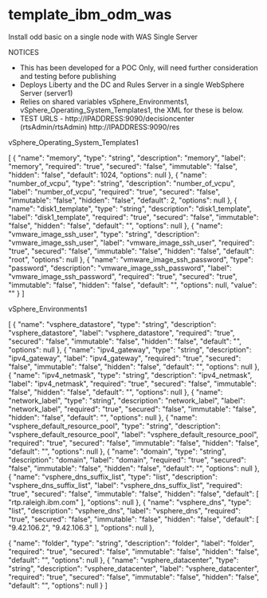 # template_ibm_odm_was
Install odd basic on a single node with WAS Single Server

NOTICES

- This has been developed for a POC Only, will need further consideration and testing before publishing
- Deploys Liberty and the DC and Rules Server in a single WebSphere Server (server1)
- Relies on shared variables vSphere_Environments1, vSphere_Operating_System_Templates1, the XML for these is below.
- TEST URLS - http://IPADDRESS:9090/decisioncenter (rtsAdmin/rtsAdmin) http://IPADDRESS:9090/res


vSphere_Operating_System_Templates1

[
{
"name": "memory",
"type": "string",
"description": "memory",
"label": "memory",
"required": "true",
"secured": "false",
"immutable": "false",
"hidden": "false",
"default": 1024,
"options": null
},
{
"name": "number_of_vcpu",
"type": "string",
"description": "number_of_vcpu",
"label": "number_of_vcpu",
"required": "true",
"secured": "false",
"immutable": "false",
"hidden": "false",
"default": 2,
"options": null
},
{
"name": "disk1_template",
"type": "string",
"description": "disk1_template",
"label": "disk1_template",
"required": "true",
"secured": "false",
"immutable": "false",
"hidden": "false",
"default": "",
"options": null
},
{
"name": "vmware_image_ssh_user",
"type": "string",
"description": "vmware_image_ssh_user",
"label": "vmware_image_ssh_user",
"required": "true",
"secured": "false",
"immutable": "false",
"hidden": "false",
"default": "root",
"options": null
},
{
"name": "vmware_image_ssh_password",
"type": "password",
"description": "vmware_image_ssh_password",
"label": "vmware_image_ssh_password",
"required": "true",
"secured": "true",
"immutable": "false",
"hidden": "false",
"default": "",
"options": null,
"value": ""
}
]



vSphere_Environments1



[
{
"name": "vsphere_datastore",
"type": "string",
"description": "vsphere_datastore",
"label": "vsphere_datastore",
"required": "true",
"secured": "false",
"immutable": "false",
"hidden": "false",
"default": "",
"options": null
},
{
"name": "ipv4_gateway",
"type": "string",
"description": "ipv4_gateway",
"label": "ipv4_gateway",
"required": "true",
"secured": "false",
"immutable": "false",
"hidden": "false",
"default": "",
"options": null
},
{
"name": "ipv4_netmask",
"type": "string",
"description": "ipv4_netmask",
"label": "ipv4_netmask",
"required": "true",
"secured": "false",
"immutable": "false",
"hidden": "false",
"default": "",
"options": null
},
{
"name": "network_label",
"type": "string",
"description": "network_label",
"label": "network_label",
"required": "true",
"secured": "false",
"immutable": "false",
"hidden": "false",
"default": "",
"options": null
},
{
"name": "vsphere_default_resource_pool",
"type": "string",
"description": "vsphere_default_resource_pool",
"label": "vsphere_default_resource_pool",
"required": "true",
"secured": "false",
"immutable": "false",
"hidden": "false",
"default": "",
"options": null
},
{
"name": "domain",
"type": "string",
"description": "domain",
"label": "domain",
"required": "true",
"secured": "false",
"immutable": "false",
"hidden": "false",
"default": "",
"options": null
},
{
"name": "vsphere_dns_suffix_list",
"type": "list",
"description": "vsphere_dns_suffix_list",
"label": "vsphere_dns_suffix_list",
"required": "true",
"secured": "false",
"immutable": "false",
"hidden": "false",
"default": [
"rtp.raleigh.ibm.com"
],
"options": null
},
{
"name": "vsphere_dns",
"type": "list",
"description": "vsphere_dns",
"label": "vsphere_dns",
"required": "true",
"secured": "false",
"immutable": "false",
"hidden": "false",
"default": [
"9.42.106.2",
"9.42.106.3"
],
"options": null
},

{
"name": "folder",
"type": "string",
"description": "folder",
"label": "folder",
"required": "true",
"secured": "false",
"immutable": "false",
"hidden": "false",
"default": "",
"options": null
},
{
"name": "vsphere_datacenter",
"type": "string",
"description": "vsphere_datacenter",
"label": "vsphere_datacenter",
"required": "true",
"secured": "false",
"immutable": "false",
"hidden": "false",
"default": "",
"options": null
}
]

